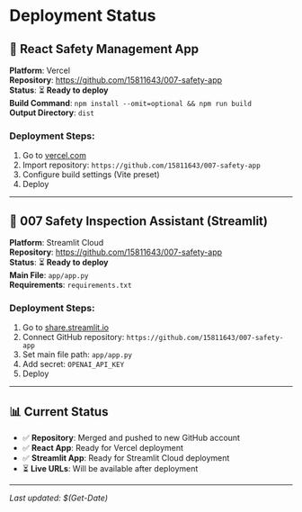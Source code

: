 # Deployment Status

## 🚀 React Safety Management App

**Platform**: Vercel  
**Repository**: https://github.com/15811643/007-safety-app  
**Status**: ⏳ **Ready to deploy**  
**Build Command**: `npm install --omit=optional && npm run build`  
**Output Directory**: `dist`  

### Deployment Steps:
1. Go to [vercel.com](https://vercel.com)
2. Import repository: `https://github.com/15811643/007-safety-app`
3. Configure build settings (Vite preset)
4. Deploy

---

## 🤖 007 Safety Inspection Assistant (Streamlit)

**Platform**: Streamlit Cloud  
**Repository**: https://github.com/15811643/007-safety-app  
**Status**: ⏳ **Ready to deploy**  
**Main File**: `app/app.py`  
**Requirements**: `requirements.txt`  

### Deployment Steps:
1. Go to [share.streamlit.io](https://share.streamlit.io)
2. Connect GitHub repository: `https://github.com/15811643/007-safety-app`
3. Set main file path: `app/app.py`
4. Add secret: `OPENAI_API_KEY`
5. Deploy

---

## 📊 Current Status

- ✅ **Repository**: Merged and pushed to new GitHub account
- ✅ **React App**: Ready for Vercel deployment
- ✅ **Streamlit App**: Ready for Streamlit Cloud deployment
- ⏳ **Live URLs**: Will be available after deployment

---

*Last updated: $(Get-Date)* 